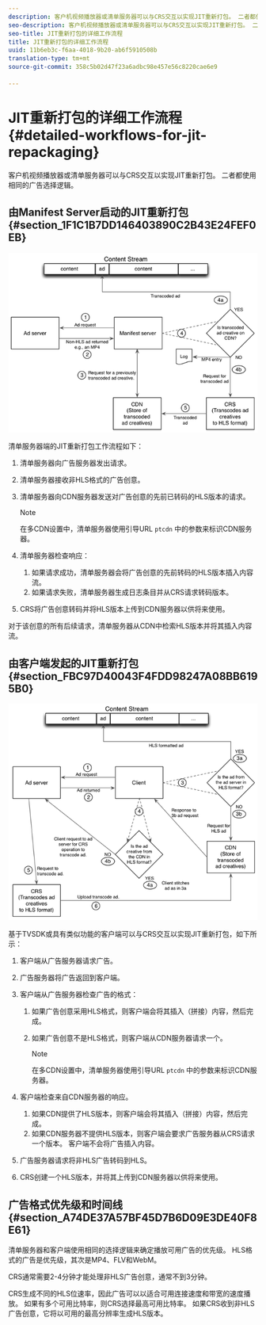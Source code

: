 ```yaml
---
description: 客户机视频播放器或清单服务器可以与CRS交互以实现JIT重新打包。 二者都使用相同的广告选择逻辑。
seo-description: 客户机视频播放器或清单服务器可以与CRS交互以实现JIT重新打包。 二者都使用相同的广告选择逻辑。
seo-title: JIT重新打包的详细工作流程
title: JIT重新打包的详细工作流程
uuid: 11b6eb3c-f6aa-4018-9b20-ab6f5910508b
translation-type: tm+mt
source-git-commit: 358c5b02d47f23a6adbc98e457e56c8220cae6e9

---
```



# JIT重新打包的详细工作流程 {#detailed-workflows-for-jit-repackaging}

客户机视频播放器或清单服务器可以与CRS交互以实现JIT重新打包。 二者都使用相同的广告选择逻辑。

## 由Manifest Server启动的JIT重新打包 {#section_1F1C1B7DD146403890C2B43E24FEF0EB}

![](assets/ssai_JIT-workflow_web.png)

清单服务器端的JIT重新打包工作流程如下：

1. 清单服务器向广告服务器发出请求。
1. 清单服务器接收非HLS格式的广告创意。
1. 清单服务器向CDN服务器发送对广告创意的先前已转码的HLS版本的请求。

   >[!NOTE]
   >
   >在多CDN设置中，清单服务器使用引导URL `ptcdn` 中的参数来标识CDN服务器。

1. 清单服务器检查响应：

   1. 如果请求成功，清单服务器会将广告创意的先前转码的HLS版本插入内容流。
   1. 如果请求失败，清单服务器生成日志条目并从CRS请求转码版本。

1. CRS将广告创意转码并将HLS版本上传到CDN服务器以供将来使用。

对于该创意的所有后续请求，清单服务器从CDN中检索HLS版本并将其插入内容流。

## 由客户端发起的JIT重新打包 {#section_FBC97D40043F4FDD98247A08BB6195B0}

<!--<a id="fig_hkn_ndt_3z"></a>-->

![](assets/ssai_JIT-workflow_client_web.png)

基于TVSDK或具有类似功能的客户端可以与CRS交互以实现JIT重新打包，如下所示：

1. 客户端从广告服务器请求广告。
1. 广告服务器将广告返回到客户端。
1. 客户端从广告服务器检查广告的格式：

   1. 如果广告创意采用HLS格式，则客户端会将其插入（拼接）内容，然后完成。
   1. 如果广告创意不是HLS格式，则客户端从CDN服务器请求一个。

      >[!NOTE]
      >
      >在多CDN设置中，清单服务器使用引导URL `ptcdn` 中的参数来标识CDN服务器。

1. 客户端检查来自CDN服务器的响应。

   1. 如果CDN提供了HLS版本，则客户端会将其插入（拼接）内容，然后完成。
   1. 如果CDN服务器不提供HLS版本，则客户端会要求广告服务器从CRS请求一个版本。 客户端不会将广告插入内容。

1. 广告服务器请求将非HLS广告转码到HLS。
1. CRS创建一个HLS版本，并将其上传到CDN服务器以供将来使用。

## 广告格式优先级和时间线 {#section_A74DE37A57BF45D7B6D09E3DE40F8E61}

清单服务器和客户端使用相同的选择逻辑来确定播放可用广告的优先级。 HLS格式的广告是优先级，其次是MP4、FLV和WebM。

CRS通常需要2-4分钟才能处理非HLS广告创意，通常不到3分钟。

CRS生成不同的HLS位速率，因此广告可以以适合可用连接速度和带宽的速度播放。 如果有多个可用比特率，则CRS选择最高可用比特率。 如果CRS收到非HLS广告创意，它将以可用的最高分辨率生成HLS版本。